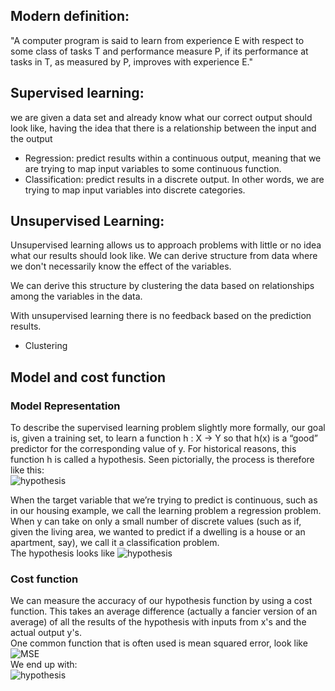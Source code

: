 ## Modern definition:  
"A computer program is said to learn from experience E with respect to some class of tasks T and performance measure P, if its performance at tasks in T, as measured by P, improves with experience E."

## Supervised learning:
we are given a data set and already know what our correct output should look like, having the idea that there is a relationship between the input and the output  
- Regression: predict results within a continuous output, meaning that we are trying to map input variables to some continuous function.  
- Classification: predict results in a discrete output. In other words, we are trying to map input variables into discrete categories.  

## Unsupervised Learning:  
Unsupervised learning allows us to approach problems with little or no idea what our results should look like. We can derive structure from data where we don't necessarily know the effect of the variables.  

We can derive this structure by clustering the data based on relationships among the variables in the data.  

With unsupervised learning there is no feedback based on the prediction results.  
- Clustering

## Model and cost function
### Model Representation
To describe the supervised learning problem slightly more formally, our goal is, given a training set, to learn a function h : X → Y so that h(x) is a “good” predictor for the corresponding value of y. For historical reasons, this function h is called a hypothesis. Seen pictorially, the process is therefore like this:  
![hypothesis](https://d3c33hcgiwev3.cloudfront.net/imageAssetProxy.v1/H6qTdZmYEeaagxL7xdFKxA_2f0f671110e8f7446bb2b5b2f75a8874_Screenshot-2016-10-23-20.14.58.png?expiry=1544140800000&hmac=3itbLoDtPPkQtQ9cEgFZrB9mEZgrV69goUQ70pOnG0Q)

When the target variable that we’re trying to predict is continuous, such as in our housing example, we call the learning problem a regression problem. When y can take on only a small number of discrete values (such as if, given the living area, we wanted to predict if a dwelling is a house or an apartment, say), we call it a classification problem. \
The hypothesis looks like
![hypothesis](https://cdn-images-1.medium.com/max/1600/1*XfDb8XhzTy1nVnwSy1mv6g.png)

### Cost function
We can measure the accuracy of our hypothesis function by using a cost function. This takes an average difference (actually a fancier version of an average) of all the results of the hypothesis with inputs from x's and the actual output y's.  
One common function that is often used is mean squared error, look like  
![MSE](https://cdn-images-1.medium.com/max/1600/1*20m_U-H6EIcxlN2k07Z7oQ.png) \
We end up with:  
![hypothesis](https://cdn-images-1.medium.com/max/1600/1*VanG05Ab6yknqJ2bRGFzrQ.png)
